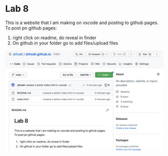# Lab 8 

This is a website that I am making on vscode and posting to github pages. To post pn github pages: 

1. right click on readme, do reveal in finder 
2. On github in your folder go to add files/upload files

![screenshot of github pages](README_images/vscodescreenshot.png) 